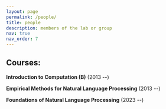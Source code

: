 ```yaml
---
layout: page
permalink: /people/
title: people
description: members of the lab or group
nav: true
nav_order: 7
---
```


## Courses:

**Introduction to Computation (B)** (2013 --)

**Empirical Methods for Natural Language Processing** (2013 --)

**Foundations of Natural Language Processing** (2023 --)
